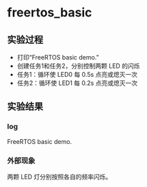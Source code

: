 # freertos_basic

## 实验过程

+ 打印“FreeRTOS basic demo.”
+ 创建任务1和任务2，分别控制两颗 LED 的闪烁
+ 任务1：循环使 LED0 每 0.5s 点亮或熄灭一次
+ 任务2：循环使 LED1 每 0.2s 点亮或熄灭一次

## 实验结果

### log
FreeRTOS basic demo.

### 外部现象
两颗 LED 灯分别按照各自的频率闪烁。